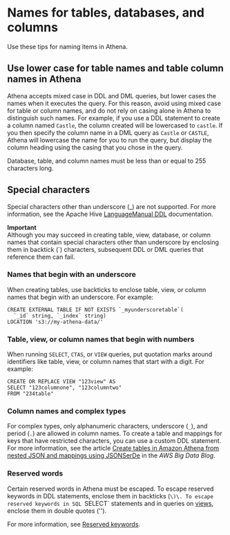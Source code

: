 # Names for tables, databases, and columns<a name="tables-databases-columns-names"></a>

Use these tips for naming items in Athena\.

## Use lower case for table names and table column names in Athena<a name="table-names-and-table-column-names-in-ate-must-be-lowercase"></a>

Athena accepts mixed case in DDL and DML queries, but lower cases the names when it executes the query\. For this reason, avoid using mixed case for table or column names, and do not rely on casing alone in Athena to distinguish such names\. For example, if you use a DDL statement to create a column named `Castle`, the column created will be lowercased to `castle`\. If you then specify the column name in a DML query as `Castle` or `CASTLE`, Athena will lowercase the name for you to run the query, but display the column heading using the casing that you chose in the query\.

Database, table, and column names must be less than or equal to 255 characters long\.

## Special characters<a name="ate-table-database-and-column-names-special-characters"></a>

Special characters other than underscore \(\_\) are not supported\. For more information, see the Apache Hive [LanguageManual DDL](https://cwiki.apache.org/confluence/display/Hive/LanguageManual+DDL) documentation\.

**Important**  
Although you may succeed in creating table, view, database, or column names that contain special characters other than underscore by enclosing them in backtick \(`\) characters, subsequent DDL or DML queries that reference them can fail\.

### Names that begin with an underscore<a name="names-that-begin-with-an-underscore"></a>

When creating tables, use backticks to enclose table, view, or column names that begin with an underscore\. For example:

```
CREATE EXTERNAL TABLE IF NOT EXISTS `_myunderscoretable`(
  `_id` string, `_index` string)
LOCATION 's3://my-athena-data/'
```

### Table, view, or column names that begin with numbers<a name="table-names-that-include-numbers"></a>

When running `SELECT`, `CTAS`, or `VIEW` queries, put quotation marks around identifiers like table, view, or column names that start with a digit\. For example:

```
CREATE OR REPLACE VIEW "123view" AS
SELECT "123columnone", "123columntwo"
FROM "234table"
```

### Column names and complex types<a name="tables-databases-columns-names-complex-types"></a>

For complex types, only alphanumeric characters, underscore \(`_`\), and period \(`.`\) are allowed in column names\. To create a table and mappings for keys that have restricted characters, you can use a custom DDL statement\. For more information, see the article [Create tables in Amazon Athena from nested JSON and mappings using JSONSerDe](http://aws.amazon.com/blogs/big-data/create-tables-in-amazon-athena-from-nested-json-and-mappings-using-jsonserde/) in the *AWS Big Data Blog*\.

### Reserved words<a name="tables-databases-columns-names-reserved-words"></a>

Certain reserved words in Athena must be escaped\. To escape reserved keywords in DDL statements, enclose them in backticks \(`\)\. To escape reserved keywords in SQL `SELECT` statements and in queries on [views](views.md), enclose them in double quotes \(''\)\. 

For more information, see [Reserved keywords](reserved-words.md)\.